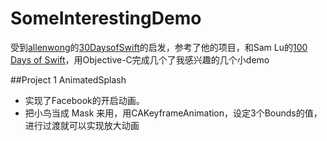 # SomeInterestingDemo
受到[allenwong](https://github.com/allenwong)的[30DaysofSwift](https://github.com/allenwong/30DaysofSwift)的启发，参考了他的项目，和Sam Lu的[100 Days of Swift](http://samvlu.com/index.html)，用Objective-C完成几个了我感兴趣的几个小demo

##Project 1 AnimatedSplash
* 实现了Facebook的开启动画。   
* 把小鸟当成 Mask 来用，用CAKeyframeAnimation，设定3个Bounds的值，进行过渡就可以实现放大动画
